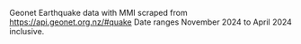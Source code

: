 Geonet Earthquake data with MMI scraped from https://api.geonet.org.nz/#quake
Date ranges November 2024 to April 2024 inclusive.

